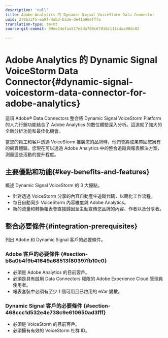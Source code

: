 ```yaml
---
description: 'null'
title: Adobe Analytics 的 Dynamic Signal VoiceStorm Data Connector
uuid: 270b33f5-ea9f-4ab3-ba3e-de41a9e6ff7a
translation-type: tm+mt
source-git-commit: 99ee24efaa517e8da700c67818c111c4aa90dc02

---
```



# Adobe Analytics 的 Dynamic Signal VoiceStorm Data Connector{#dynamic-signal-voicestorm-data-connector-for-adobe-analytics}

這項 Adobe® Data Connectors 整合將 Dynamic Signal VoiceStorm Platform 的人力行銷功能結合了 Adobe Analytics 的數位體驗深入分析。這造就了強大的全新分析功能和最佳化機會。

當您的員工和客戶透過 VoiceStorm 推廣您的品牌時，他們會將成果帶回您擁有的網頁體驗。您現在可以透過 Adobe Analytics 中的整合追蹤與報表解決方案，測量這些活動的提升程度。

## 主要優點和功能{#key-benefits-and-features}

概述 Dynamic Signal VoiceStorm 的 3 大優點。

* 針對透過 VoiceStorm 分享的內容自動產生追蹤代碼，以簡化工作流程。
* 每日自動同步 VoiceStorm 內容維度與 Adobe Analytics。
* 新的流量和轉換報表會直接歸因至主動宣傳您品牌的內容、作者以及分享者。

## 整合必要條件{#integration-prerequisites}

列出 Adobe 和 Dynamic Signal 客戶的必要條件。

### Adobe 客戶的必要條件 {#section-b8a0b4f9b41649a68513f80397fb10e0}

* 必須是 Adobe Analytics 的目前客戶。
* 必須是具有啟用 Data Connectors 權限的 Adobe Experience Cloud 管理員使用者。
* 報表套裝中必須有至少 1 個可用且已啟用的 eVar 變數。

### Dynamic Signal 客戶的必要條件 {#section-468ccc1d532e4e738c9e610650ad3fff}

* 必須是 VoiceStorm 的目前客戶。
* 必須擁有有效的 VoiceStorm 社群 ID。
